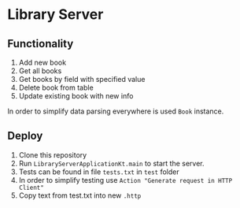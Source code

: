 # Library Server

## Functionality

1. Add new book
2. Get all books
3. Get books by field with specified value
4. Delete book from table
5. Update existing book with new info

In order to simplify data parsing everywhere is used `Book` instance.

## Deploy

1. Clone this repository
2. Run `LibraryServerApplicationKt.main` to start the server.
3. Tests can be found in file `tests.txt` in `test` folder
4. In order to simplify testing use `Action "Generate request in HTTP Client"`
5. Copy text from test.txt into new `.http`


